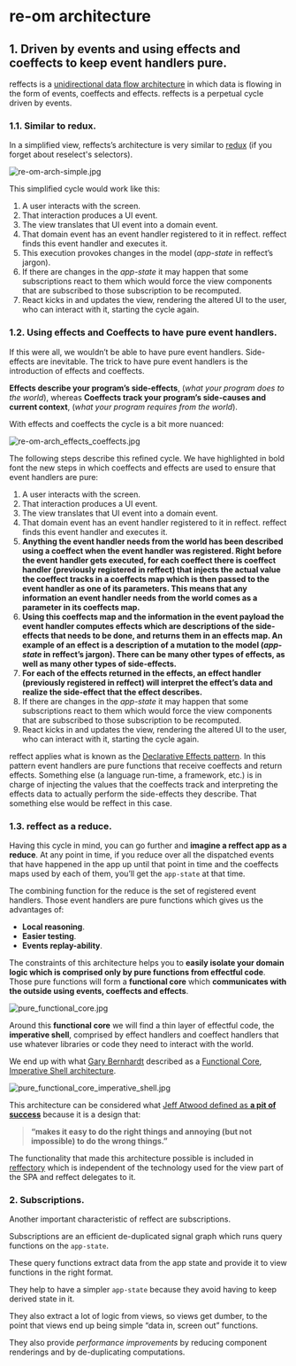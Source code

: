 # re-om architecture

## 1. Driven by events and using effects and coeffects to keep event handlers pure.
reffects is a [unidirectional data flow architecture](https://staltz.com/unidirectional-user-interface-architectures.html) in which data is flowing in the form of events, coeffects and effects. reffects is a perpetual cycle driven by events.

### 1.1. Similar to redux.
In a simplified view, reffects’s architecture is very similar to [redux](https://redux.js.org/basics/dataflow) (if you forget about reselect's selectors).

![re-om-arch-simple.jpg](imgs/re-om-arch-simple.jpg)

This simplified cycle would work like this:

1. A user interacts with the screen.
2. That interaction produces a UI event.
3. The view translates that UI event into a domain event.
4. That domain event has an event handler registered to it in reffect. reffect finds this event handler and executes it.
5. This execution provokes changes in the model (*app-state* in reffect’s jargon).
6. If there are changes in the *app-state* it may happen that some subscriptions react to them which would force the view components that are subscribed to those subscription to be recomputed.
7. React kicks in and updates the view, rendering the altered UI to the user, who can interact with it, starting the cycle again.

### 1.2. Using effects and Coeffects to have pure event handlers.
If this were all, we wouldn’t be able to have pure event handlers. Side-effects are inevitable. The trick to have pure event handlers is the introduction of effects and coeffects.

**Effects describe your program’s side-effects**, (*what your program does to the world*), whereas
**Coeffects track your program’s side-causes and current context**, (*what your program requires from the world*).

With effects and coeffects the cycle is a bit more nuanced:

![re-om-arch_effects_coeffects.jpg](imgs/re-om-arch_effects_coeffects.jpg)

The following steps describe this refined cycle. We have highlighted in bold font the new steps in which coeffects and effects are used to ensure that event handlers are pure:

1. A user interacts with the screen.
2. That interaction produces a UI event.
3. The view translates that UI event into a domain event.
4. That domain event has an event handler registered to it in reffect. reffect finds this event handler and executes it.
5. **Anything the event handler needs from the world has been described using a coeffect when the event handler was registered. Right before the event handler gets executed, for each coeffect there is coeffect handler (previously registered in reffect) that injects the actual value the coeffect tracks in a coeffects map which is then passed to the event handler as one of its parameters. This means that any information an event handler needs from the world comes as a parameter in its coeffects map.**
6. **Using this coeffects map and the information in the event payload the event handler computes effects which are descriptions of the side-effects that needs to be done, and returns them in an effects map. An example of an effect is a description of a mutation to the model (*app-state* in reffect’s jargon). There can be many other types of effects, as well as many other types of side-effects.**
7. **For each of the effects returned in the effects, an effect handler (previously registered in reffect) will interpret the effect’s data and realize the side-effect that the effect describes.**
8. If there are changes in the *app-state* it may happen that some subscriptions react to them which would force the view components that are subscribed to those subscription to be recomputed.
9. React kicks in and updates the view, rendering the altered UI to the user, who can interact with it, starting the cycle again.

reffect applies what is known as the [Declarative Effects pattern](https://www.youtube.com/watch?v=6EdXaWfoslc). In this pattern event handlers are pure functions that receive coeffects and return effects. Something else (a language run-time, a framework, etc.) is in charge of injecting the values that the coeffects track and interpreting the effects data to actually perform the side-effects they describe. That something else would be reffect in this case.

### 1.3. reffect as a reduce.
Having this cycle in mind, you can go further and **imagine a reffect app as a reduce**.
At any point in time, if you reduce over all the dispatched events that have happened in the app up until that point in time and the coeffects maps used by each of them, you’ll get the `app-state` at that time.

The combining function for the reduce is the set of registered event handlers. Those event handlers are pure functions which gives us the advantages of:

* **Local reasoning**.
* **Easier testing**.
* **Events replay-ability**.

The constraints of this architecture helps you to **easily isolate your domain logic which is comprised only by pure functions from effectful code**. Those pure functions will form a **functional core** which **communicates with the outside using events, coeffects and effects**.

![pure_functional_core.jpg](imgs/pure_functional_core.jpg)

Around this **functional core** we will find a thin layer of effectful code, the **imperative shell**, comprised by effect handlers and coeffect handlers that use whatever libraries or code they need to interact with the world.

We end up with what [Gary Bernhardt](https://www.destroyallsoftware.com/screencasts) described as a [Functional Core, Imperative Shell architecture]( https://www.destroyallsoftware.com/talks/boundaries).

![pure_functional_core_imperative_shell.jpg](imgs/pure_functional_core_imperative_shell.jpg)

This architecture can be considered what [Jeff Atwood defined as **a pit of success**](https://blog.codinghorror.com/falling-into-the-pit-of-success/) because it is a design that:

> **“makes it easy to do the right things and annoying (but not impossible) to do the wrong things.”**

The functionality that made this architecture possible is included in [reffectory](https://github.com/GreenPowerMonitor/reffectory) which is independent of the technology used for the view part of the SPA and reffect delegates to it.

### 2. Subscriptions.
Another important characteristic of reffect are subscriptions.

Subscriptions are an efficient de-duplicated signal graph which runs query functions on the `app-state`.

These query functions extract data from the app state and provide it to view functions in the right format.

They help to have a simpler `app-state` because they avoid having to keep derived state in it.

They also extract a lot of logic from views, so views get dumber, to the point that views end up being simple “data in, screen out” functions.

They also provide _performance improvements_ by reducing component renderings and by de-duplicating computations.
